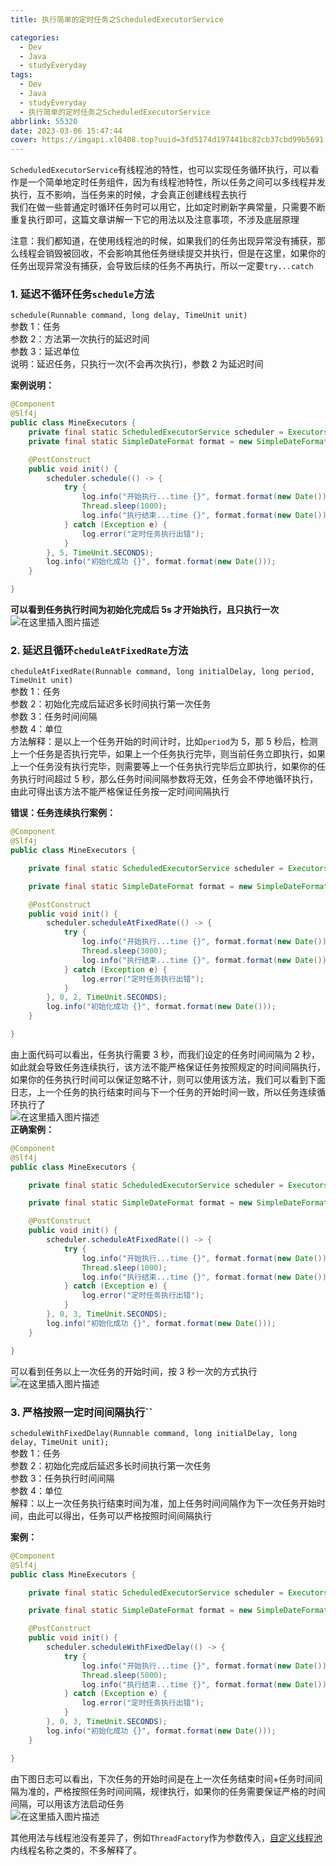 ```yaml
---
title: 执行简单的定时任务之ScheduledExecutorService

categories:
  - Dev
  - Java
  - studyEveryday
tags:
  - Dev
  - Java
  - studyEveryday
  - 执行简单的定时任务之ScheduledExecutorService
abbrlink: 55320
date: 2023-03-06 15:47:44
cover: https://imgapi.xl0408.top?uuid=3fd5174d197441bc82cb37cbd99b5691
---
```


`ScheduledExecutorService`有线程池的特性，也可以实现任务循环执行，可以看作是一个简单地定时任务组件，因为有线程池特性，所以任务之间可以多线程并发执行，互不影响，当任务来的时候，才会真正创建线程去执行  
我们在做一些普通定时循环任务时可以用它，比如定时刷新字典常量，只需要不断重复执行即可，这篇文章讲解一下它的用法以及注意事项，不涉及底层原理

注意：我们都知道，在使用线程池的时候，如果我们的任务出现异常没有捕获，那么线程会销毁被回收，不会影响其他任务继续提交并执行，但是在这里，如果你的任务出现异常没有捕获，会导致后续的任务不再执行，所以一定要`try...catch`

### 1. 延迟不循环任务`schedule`方法

`schedule(Runnable command, long delay, TimeUnit unit)`  
参数 1：任务  
参数 2：方法第一次执行的延迟时间  
参数 3：延迟单位  
说明：延迟任务，只执行一次(不会再次执行)，参数 2 为延迟时间

**案例说明：**

```java
@Component
@Slf4j
public class MineExecutors {
    private final static ScheduledExecutorService scheduler = Executors.newScheduledThreadPool(5);
    private final static SimpleDateFormat format = new SimpleDateFormat("yyyy-MM-dd HH:mm:sss");

    @PostConstruct
    public void init() {
        scheduler.schedule(() -> {
            try {
                log.info("开始执行...time {}", format.format(new Date()));
                Thread.sleep(1000);
                log.info("执行结束...time {}", format.format(new Date()));
            } catch (Exception e) {
                log.error("定时任务执行出错");
            }
        }, 5, TimeUnit.SECONDS);
		log.info("初始化成功 {}", format.format(new Date()));
    }

}

```

**可以看到任务执行时间为初始化完成后 5s 才开始执行，且只执行一次**  
![在这里插入图片描述](https://img-blog.csdnimg.cn/b712abc87287474b9d24d3639b05d161.png)

### 2. 延迟且循环`cheduleAtFixedRate`方法

`cheduleAtFixedRate(Runnable command, long initialDelay, long period, TimeUnit unit)`  
参数 1：任务  
参数 2：初始化完成后延迟多长时间执行第一次任务  
参数 3：任务时间间隔  
参数 4：单位  
方法解释：是以上一个任务开始的时间计时，比如`period`为 5，那 5 秒后，检测上一个任务是否执行完毕，如果上一个任务执行完毕，则当前任务立即执行，如果上一个任务没有执行完毕，则需要等上一个任务执行完毕后立即执行，如果你的任务执行时间超过 5 秒，那么任务时间间隔参数将无效，任务会不停地循环执行，由此可得出该方法不能严格保证任务按一定时间间隔执行

**错误：任务连续执行案例：**

```java
@Component
@Slf4j
public class MineExecutors {

    private final static ScheduledExecutorService scheduler = Executors.newScheduledThreadPool(5);

    private final static SimpleDateFormat format = new SimpleDateFormat("yyyy-MM-dd HH:mm:ss");

    @PostConstruct
    public void init() {
        scheduler.scheduleAtFixedRate(() -> {
            try {
                log.info("开始执行...time {}", format.format(new Date()));
                Thread.sleep(3000);
                log.info("执行结束...time {}", format.format(new Date()));
            } catch (Exception e) {
                log.error("定时任务执行出错");
            }
        }, 0, 2, TimeUnit.SECONDS);
        log.info("初始化成功 {}", format.format(new Date()));
    }

}
```

由上面代码可以看出，任务执行需要 3 秒，而我们设定的任务时间间隔为 2 秒，如此就会导致任务连续执行，该方法不能严格保证任务按照规定的时间间隔执行，如果你的任务执行时间可以保证忽略不计，则可以使用该方法，我们可以看到下面日志，上一个任务的执行结束时间与下一个任务的开始时间一致，所以任务连续循环执行了  
![在这里插入图片描述](https://img-blog.csdnimg.cn/342f374f94ef437ebbdd0701a77ea511.png)  
**正确案例：**

```java
@Component
@Slf4j
public class MineExecutors {

    private final static ScheduledExecutorService scheduler = Executors.newScheduledThreadPool(5);

    private final static SimpleDateFormat format = new SimpleDateFormat("yyyy-MM-dd HH:mm:ss");

    @PostConstruct
    public void init() {
        scheduler.scheduleAtFixedRate(() -> {
            try {
                log.info("开始执行...time {}", format.format(new Date()));
                Thread.sleep(1000);
                log.info("执行结束...time {}", format.format(new Date()));
            } catch (Exception e) {
                log.error("定时任务执行出错");
            }
        }, 0, 3, TimeUnit.SECONDS);
        log.info("初始化成功 {}", format.format(new Date()));
    }

}
```

可以看到任务以上一次任务的开始时间，按 3 秒一次的方式执行  
![在这里插入图片描述](https://img-blog.csdnimg.cn/1d9a4328e296470da79d9623009b1765.png)

### 3. 严格按照一定时间间隔执行``

`scheduleWithFixedDelay(Runnable command, long initialDelay, long delay, TimeUnit unit);`  
参数 1：任务  
参数 2：初始化完成后延迟多长时间执行第一次任务  
参数 3：任务执行时间间隔  
参数 4：单位  
解释：以上一次任务执行结束时间为准，加上任务时间间隔作为下一次任务开始时间，由此可以得出，任务可以严格按照时间间隔执行

**案例：**

```java
@Component
@Slf4j
public class MineExecutors {

    private final static ScheduledExecutorService scheduler = Executors.newScheduledThreadPool(5);

    private final static SimpleDateFormat format = new SimpleDateFormat("yyyy-MM-dd HH:mm:ss");

    @PostConstruct
    public void init() {
        scheduler.scheduleWithFixedDelay(() -> {
            try {
                log.info("开始执行...time {}", format.format(new Date()));
                Thread.sleep(5000);
                log.info("执行结束...time {}", format.format(new Date()));
            } catch (Exception e) {
                log.error("定时任务执行出错");
            }
        }, 0, 3, TimeUnit.SECONDS);
        log.info("初始化成功 {}", format.format(new Date()));
    }

}
```

由下图日志可以看出，下次任务的开始时间是在上一次任务结束时间+任务时间间隔为准的，严格按照任务时间间隔，规律执行，如果你的任务需要保证严格的时间间隔，可以用该方法启动任务  
![在这里插入图片描述](https://img-blog.csdnimg.cn/fb439ae9f2f4441ca611a83d24dc1a6a.png)

其他用法与线程池没有差异了，例如`ThreadFactory`作为参数传入，[自定义线程池](https://so.csdn.net/so/search?q=%E8%87%AA%E5%AE%9A%E4%B9%89%E7%BA%BF%E7%A8%8B%E6%B1%A0&spm=1001.2101.3001.7020)内线程名称之类的，不多解释了。